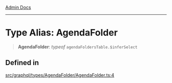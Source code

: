 [Admin Docs](/)

***

# Type Alias: AgendaFolder

> **AgendaFolder**: *typeof* `agendaFoldersTable.$inferSelect`

## Defined in

[src/graphql/types/AgendaFolder/AgendaFolder.ts:4](https://github.com/NishantSinghhhhh/talawa-api/blob/05ae6a4794762096d917a90a3af0db22b7c47392/src/graphql/types/AgendaFolder/AgendaFolder.ts#L4)

